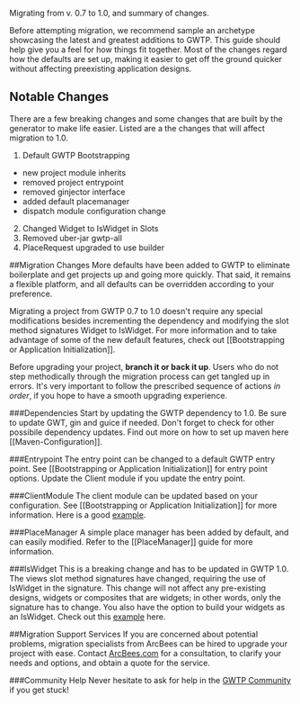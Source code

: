 Migrating from v. 0.7 to 1.0, and summary of changes.

Before attempting migration, we recommend sample an archetype showcasing the latest and greatest additions to GWTP. This guide should help give you a feel for how things fit together. Most of the changes regard how the defaults are set up, making it easier to get off the ground quicker without affecting preexisting application designs.

## Notable Changes
There are a few breaking changes and some changes that are built by the generator to make life easier. Listed are a the changes that will affect migration to 1.0.

1. Default GWTP Bootstrapping
 - new project module inherits
 - removed project entrypoint
 - removed ginjector interface
 - added default placemanager
 - dispatch module configuration change
2. Changed Widget to IsWidget in Slots
3. Removed uber-jar gwtp-all
4. PlaceRequest upgraded to use builder

##Migration Changes
More defaults have been added to GWTP to eliminate boilerplate and get projects up and going more quickly. That said, it remains a flexible platform, and all defaults can be overridden according to your preference.

Migrating a project from GWTP 0.7 to 1.0 doesn't require any special modifications besides incrementing the dependency and modifying the slot method signatures Widget to IsWidget. For more information and to take advantage of some of the new default features, check out [[Bootstrapping or Application Initialization]].

Before upgrading your project, **branch it or back it up**. Users who do not step methodically through the migration process can get tangled up in errors. It's very important to follow the prescribed sequence of actions *in order*, if you hope to have a smooth upgrading experience.

###Dependencies
Start by updating the GWTP dependency to 1.0. Be sure to update GWT, gin and guice if needed. Don't forget to check for other possibile dependency updates. Find out more on how to set up maven here [[Maven-Configuration]].

###Entrypoint
The entry point can be changed to a default GWTP entry point. See [[Bootstrapping or Application Initialization]] for entry point options. Update the Client module if you update the entry point.

###ClientModule
The client module can be updated based on your configuration. See [[Bootstrapping or Application Initialization]] for more information. Here is a good [example](https://github.com/ArcBees/ArcBees-tools/blob/master/archetypes/gwtp-basic/src/main/java/com/arcbees/project/client/gin/ClientModule.java).

###PlaceManager
A simple place manager has been added by default, and can easily modified. Refer to the [[PlaceManager]] guide for more information.

###IsWidget
This is a breaking change and has to be updated in GWTP 1.0. The views slot method signatures have changed, requiring the use of IsWidget in the signature. This change will not affect any pre-existing designs, widgets or composites that are widgets; in other words, only the signature has to change. You also have the option to build your widgets as an IsWidget. Check out this [example](https://github.com/ArcBees/ArcBees-tools/blob/master/archetypes/gwtp-appengine-objectify/src/main/java/com/arcbees/project/client/application/ApplicationView.java#L43) here.

##Migration Support Services
If you are concerned about potential problems, migration specialists from ArcBees can be hired to upgrade your project with ease. Contact [ArcBees.com](http://arcbees.com) for a consultation, to clarify your needs and options, and obtain a quote for the service.

###Community Help
Never hesitate to ask for help in the [GWTP Community](https://plus.google.com/communities/113139554133824081251) if you get stuck!
